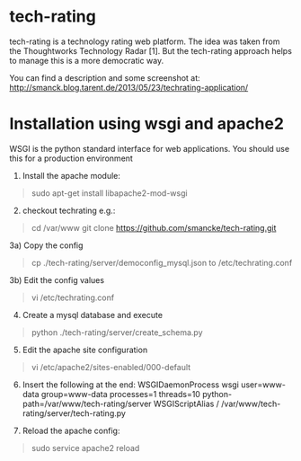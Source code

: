 tech-rating
===========

tech-rating is a technology rating web platform. The idea was taken from the Thoughtworks Technology Radar [1]. But the tech-rating approach helps to manage this is a more democratic way.

You can find a description and some screenshot at: http://smanck.blog.tarent.de/2013/05/23/techrating-application/


Installation using wsgi and apache2
====================================

WSGI is the python standard interface for web applications. You should use this for a production environment

1) Install the apache module:
> sudo apt-get install libapache2-mod-wsgi

2) checkout techrating e.g.:
> cd /var/www
> git clone https://github.com/smancke/tech-rating.git

3a) Copy the config
> cp ./tech-rating/server/democonfig_mysql.json to /etc/techrating.conf

3b) Edit the config values
> vi /etc/techrating.conf

4) Create a mysql database and execute
> python ./tech-rating/server/create_schema.py

5) Edit the apache site configuration
> vi /etc/apache2/sites-enabled/000-default

6) Insert the following at the end:
WSGIDaemonProcess wsgi user=www-data group=www-data processes=1 threads=10 python-path=/var/www/tech-rating/server
WSGIScriptAlias / /var/www/tech-rating/server/tech-rating.py

7) Reload the apache config:
> sudo service apache2 reload
